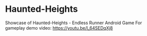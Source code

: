 # Haunted-Heights
Showcase of Haunted-Heights - Endless Runner Android Game 
For gameplay demo video: https://youtu.be/l_64SEDqXj8
